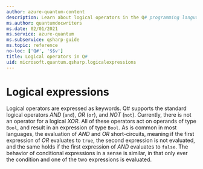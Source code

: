 ```yaml
---
author: azure-quantum-content
description: Learn about logical operators in the Q# programming language.
ms.author: quantumdocwriters
ms.date: 02/01/2021
ms.service: azure-quantum
ms.subservice: qsharp-guide
ms.topic: reference
no-loc: ['Q#', '$$v']
title: Logical operators in Q#
uid: microsoft.quantum.qsharp.logicalexpressions
---
```


# Logical expressions

Logical operators are expressed as keywords.
Q# supports the standard logical operators *AND* (`and`), *OR* (`or`), and *NOT* (`not`). Currently, there is not an operator for a logical *XOR*. All of these operators act on operands of type `Bool`, and result in an expression of type `Bool`.
As is common in most languages, the evaluation of *AND* and *OR* short-circuits, meaning if the first expression of *OR* evaluates to `true`, the second expression is not evaluated, and the same holds if the first expression of *AND* evaluates to `false`. The behavior of conditional expressions in a sense is similar, in that only ever the condition and one of the two expressions is evaluated.




